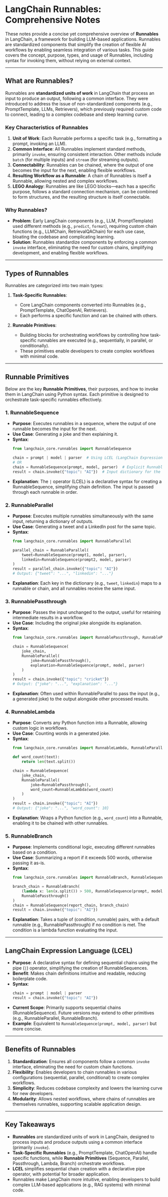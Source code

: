 # LangChain Runnables: Comprehensive Notes

These notes provide a concise yet comprehensive overview of **Runnables** in LangChain, a framework for building LLM-based applications. Runnables are standardized components that simplify the creation of flexible AI workflows by enabling seamless integration of various tasks. This guide covers the concept, purpose, types, and usage of Runnables, including syntax for invoking them, without relying on external context.

---

## What are Runnables?

Runnables are **standardized units of work** in LangChain that process an input to produce an output, following a common interface. They were introduced to address the issue of non-standardized components (e.g., PromptTemplate, LLMs, Retrievers), which previously required custom code to connect, leading to a complex codebase and steep learning curve.

### Key Characteristics of Runnables
1. **Unit of Work**: Each Runnable performs a specific task (e.g., formatting a prompt, invoking an LLM).
2. **Common Interface**: All Runnables implement standard methods, primarily `invoke`, ensuring consistent interaction. Other methods include `batch` (for multiple inputs) and `stream` (for streaming outputs).
3. **Connectability**: Runnables can be chained, where the output of one becomes the input for the next, enabling flexible workflows.
4. **Resulting Workflow as a Runnable**: A chain of Runnables is itself a Runnable, allowing nested and complex workflows.
5. **LEGO Analogy**: Runnables are like LEGO blocks—each has a specific purpose, follows a standard connection mechanism, can be combined to form structures, and the resulting structure is itself connectable.

### Why Runnables?
- **Problem**: Early LangChain components (e.g., LLM, PromptTemplate) used different methods (e.g., `predict`, `format`), requiring custom chain functions (e.g., LLMChain, RetrievalQAChain) for each use case, bloating the codebase and complicating learning.
- **Solution**: Runnables standardize components by enforcing a common `invoke` interface, eliminating the need for custom chains, simplifying development, and enabling flexible workflows.

---

## Types of Runnables

Runnables are categorized into two main types:

1. **Task-Specific Runnables**:
   - Core LangChain components converted into Runnables (e.g., PromptTemplate, ChatOpenAI, Retrievers).
   - Each performs a specific function and can be chained with others.

2. **Runnable Primitives**:
   - Building blocks for orchestrating workflows by controlling how task-specific runnables are executed (e.g., sequentially, in parallel, or conditionally).
   - These primitives enable developers to create complex workflows with minimal code.

---

## Runnable Primitives

Below are the key **Runnable Primitives**, their purposes, and how to invoke them in LangChain using Python syntax. Each primitive is designed to orchestrate task-specific runnables effectively.

### 1. RunnableSequence
- **Purpose**: Executes runnables in a sequence, where the output of one runnable becomes the input for the next.
- **Use Case**: Generating a joke and then explaining it.
- **Syntax**:
  ```python
  from langchain_core.runnables import RunnableSequence

  chain = prompt | model | parser  # Using LCEL (LangChain Expression Language)
  # OR
  chain = RunnableSequence(prompt, model, parser)  # Explicit RunnableSequence
  result = chain.invoke({"topic": "AI"})  # Input dictionary for the first runnable
  ```
- **Explanation**: The `|` operator (LCEL) is a declarative syntax for creating a RunnableSequence, simplifying chain definition. The input is passed through each runnable in order.

### 2. RunnableParallel
- **Purpose**: Executes multiple runnables simultaneously with the same input, returning a dictionary of outputs.
- **Use Case**: Generating a tweet and a LinkedIn post for the same topic.
- **Syntax**:
  ```python
  from langchain_core.runnables import RunnableParallel

  parallel_chain = RunnableParallel(
      tweet=RunnableSequence(prompt1, model, parser),
      linkedin=RunnableSequence(prompt2, model, parser)
  )
  result = parallel_chain.invoke({"topic": "AI"})
  # Output: {"tweet": "...", "linkedin": "..."}
  ```
- **Explanation**: Each key in the dictionary (e.g., `tweet`, `linkedin`) maps to a runnable or chain, and all runnables receive the same input.

### 3. RunnablePassthrough
- **Purpose**: Passes the input unchanged to the output, useful for retaining intermediate results in a workflow.
- **Use Case**: Including the original joke alongside its explanation.
- **Syntax**:
  ```python
  from langchain_core.runnables import RunnablePassthrough, RunnableParallel, RunnableSequence

  chain = RunnableSequence(
      joke_chain,
      RunnableParallel(
          joke=RunnablePassthrough(),
          explanation=RunnableSequence(prompt, model, parser)
      )
  )
  result = chain.invoke({"topic": "cricket"})
  # Output: {"joke": "...", "explanation": "..."}
  ```
- **Explanation**: Often used within RunnableParallel to pass the input (e.g., a generated joke) to the output alongside other processed results.

### 4. RunnableLambda
- **Purpose**: Converts any Python function into a Runnable, allowing custom logic in workflows.
- **Use Case**: Counting words in a generated joke.
- **Syntax**:
  ```python
  from langchain_core.runnables import RunnableLambda, RunnableParallel, RunnableSequence

  def word_count(text):
      return len(text.split())

  chain = RunnableSequence(
      joke_chain,
      RunnableParallel(
          joke=RunnablePassthrough(),
          word_count=RunnableLambda(word_count)
      )
  )
  result = chain.invoke({"topic": "AI"})
  # Output: {"joke": "...", "word_count": 10}
  ```
- **Explanation**: Wraps a Python function (e.g., `word_count`) into a Runnable, enabling it to be chained with other runnables.

### 5. RunnableBranch
- **Purpose**: Implements conditional logic, executing different runnables based on a condition.
- **Use Case**: Summarizing a report if it exceeds 500 words, otherwise passing it as-is.
- **Syntax**:
  ```python
  from langchain_core.runnables import RunnableBranch, RunnableSequence, RunnablePassthrough

  branch_chain = RunnableBranch(
      (lambda x: len(x.split()) > 500, RunnableSequence(prompt, model, parser)),
      RunnablePassthrough()
  )
  chain = RunnableSequence(report_chain, branch_chain)
  result = chain.invoke({"topic": "AI"})
  ```
- **Explanation**: Takes a tuple of (condition, runnable) pairs, with a default runnable (e.g., RunnablePassthrough) if no condition is met. The condition is a lambda function evaluating the input.

---

## LangChain Expression Language (LCEL)

- **Purpose**: A declarative syntax for defining sequential chains using the pipe (`|`) operator, simplifying the creation of RunnableSequences.
- **Benefit**: Makes chain definitions intuitive and readable, reducing boilerplate code.
- **Syntax**:
  ```python
  chain = prompt | model | parser
  result = chain.invoke({"topic": "AI"})
  ```
- **Current Scope**: Primarily supports sequential chains (RunnableSequence). Future versions may extend to other primitives (e.g., RunnableParallel, RunnableBranch).
- **Example**: Equivalent to `RunnableSequence(prompt, model, parser)` but more concise.

---

## Benefits of Runnables

1. **Standardization**: Ensures all components follow a common `invoke` interface, eliminating the need for custom chain functions.
2. **Flexibility**: Enables developers to chain runnables in various configurations (sequential, parallel, conditional) to create complex workflows.
3. **Simplicity**: Reduces codebase complexity and lowers the learning curve for new developers.
4. **Modularity**: Allows nested workflows, where chains of runnables are themselves runnables, supporting scalable application design.

---

## Key Takeaways

- **Runnables** are standardized units of work in LangChain, designed to process inputs and produce outputs using a common interface (primarily `invoke`).
- **Task-Specific Runnables** (e.g., PromptTemplate, ChatOpenAI) handle specific functions, while **Runnable Primitives** (Sequence, Parallel, Passthrough, Lambda, Branch) orchestrate workflows.
- **LCEL** simplifies sequential chain creation with a declarative pipe operator, with potential for broader application.
- Runnables make LangChain more intuitive, enabling developers to build complex LLM-based applications (e.g., RAG systems) with minimal code.

